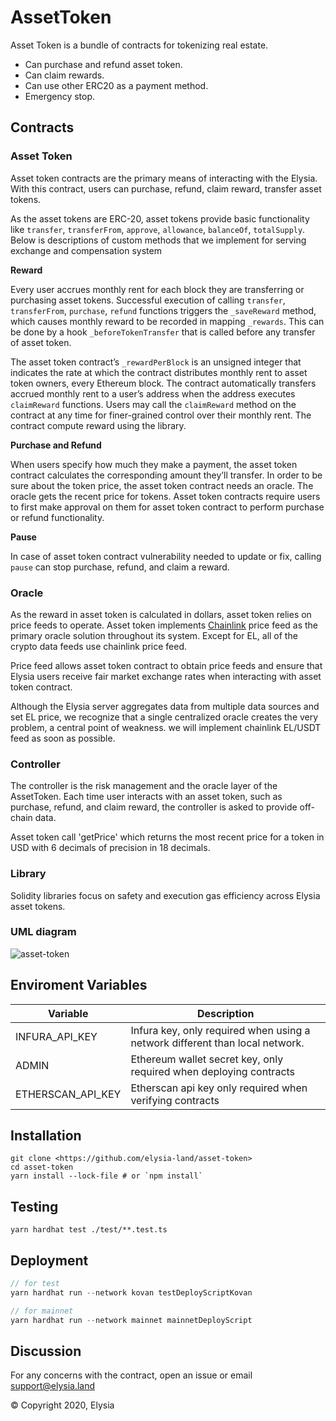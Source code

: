 # AssetToken

Asset Token is a bundle of contracts for tokenizing real estate.

- Can purchase and refund asset token.
- Can claim rewards.
- Can use other ERC20 as a payment method.
- Emergency stop.

## Contracts

### **Asset Token**

Asset token contracts are the primary means of interacting with the Elysia. With this contract, users can purchase, refund, claim reward, transfer asset tokens.

As the asset tokens are ERC-20, asset tokens provide basic functionality like `transfer`, `transferFrom`, `approve`, `allowance`, `balanceOf`, `totalSupply`. Below is descriptions of custom methods that we implement for serving exchange and compensation system

**Reward**

Every user accrues monthly rent for each block they are transferring or purchasing asset tokens. Successful execution of calling `transfer`, `transferFrom`, `purchase`, `refund` functions triggers the `_saveReward` method, which causes monthly reward to be recorded in mapping `_rewards`. This can be done by a hook `_beforeTokenTransfer` that is called before any transfer of asset token.

The asset token contract’s `_rewardPerBlock` is an unsigned integer that indicates the rate at which the contract distributes monthly rent to asset token owners, every Ethereum block. The contract automatically transfers accrued monthly rent to a user’s address when the address executes `claimReward` functions. Users may call the `claimReward` method on the contract at any time for finer-grained control over their monthly rent. The contract compute reward using the library.

**Purchase and Refund**

When users specify how much they make a payment, the asset token contract calculates the corresponding amount they’ll transfer. In order to be sure about the token price, the asset token contract needs an oracle. The oracle gets the recent price for tokens. Asset token contracts require users to first make approval on them for asset token contract to perform purchase or refund functionality.

**Pause**

In case of asset token contract vulnerability needed to update or fix, calling `pause` can stop purchase, refund, and claim a reward.

### **Oracle**

As the reward in asset token is calculated in dollars, asset token relies on price feeds to operate. Asset token implements [Chainlink](https://chain.link/) price feed as the primary oracle solution throughout its system. Except for EL, all of the crypto data feeds use chainlink price feed.

Price feed allows asset token contract to obtain price feeds and ensure that Elysia users receive fair market exchange rates when interacting with asset token contract.

Although the Elysia server aggregates data from multiple data sources and set EL price, we recognize that a single centralized oracle creates the very problem, a central point of weakness. we will implement chainlink EL/USDT feed as soon as possible.

### **Controller**

The controller is the risk management and the oracle layer of the AssetToken. Each time user interacts with an asset token, such as purchase, refund, and claim reward, the controller is asked to provide off-chain data.

Asset token call 'getPrice' which returns the most recent price for a token in USD with 6 decimals of precision in 18 decimals.

### **Library**

Solidity libraries focus on safety and execution gas efficiency across Elysia asset tokens.

### UML diagram

![asset-token](https://user-images.githubusercontent.com/69144981/106694424-e3fb9d00-661b-11eb-9a86-d8fa55fb88ad.png)

## Enviroment Variables

| Variable          | Description                                                                  |
| ----------------- | ---------------------------------------------------------------------------- |
| INFURA_API_KEY    | Infura key, only required when using a network different than local network. |
| ADMIN             | Ethereum wallet secret key, only required when deploying contracts           |
| ETHERSCAN_API_KEY | Etherscan api key only required when verifying contracts                     |

## Installation

```
git clone <https://github.com/elysia-land/asset-token>
cd asset-token
yarn install --lock-file # or `npm install`
```

## Testing

```
yarn hardhat test ./test/**.test.ts
```

## Deployment

```jsx
// for test
yarn hardhat run --network kovan testDeployScriptKovan
```

```jsx
// for mainnet
yarn hardhat run --network mainnet mainnetDeployScript
```

## Discussion

For any concerns with the contract, open an issue or email support@elysia.land

© Copyright 2020, Elysia
